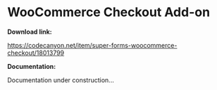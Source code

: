 # WooCommerce Checkout Add-on

**Download link:**

<https://codecanyon.net/item/super-forms-woocommerce-checkout/18013799>

**Documentation:**

Documentation under construction...
